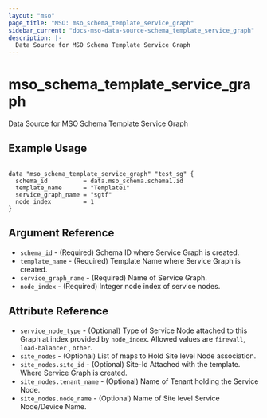 ```yaml
---
layout: "mso"
page_title: "MSO: mso_schema_template_service_graph"
sidebar_current: "docs-mso-data-source-schema_template_service_graph"
description: |-
  Data Source for MSO Schema Template Service Graph
---
```


# mso_schema_template_service_graph #

Data Source for MSO Schema Template Service Graph

## Example Usage ##

```hcl

data "mso_schema_template_service_graph" "test_sg" {
  schema_id          = data.mso_schema.schema1.id
  template_name      = "Template1"
  service_graph_name = "sgtf"
  node_index         = 1
}

```

## Argument Reference ##
* `schema_id` - (Required) Schema ID where Service Graph is created.
* `template_name` - (Required) Template Name where Service Graph is created.
* `service_graph_name` - (Required) Name of Service Graph.
* `node_index` - (Required) Integer node index of service nodes.

## Attribute Reference ##

* `service_node_type` - (Optional) Type of Service Node attached to this Graph at index provided by `node_index`. Allowed values are `firewall`, `load-balancer` , `other`.
* `site_nodes` - (Optional) List of maps to Hold Site level Node association. 
* `site_nodes.site_id` - (Optional) Site-Id Attached with the template. Where Service Graph is created. 
* `site_nodes.tenant_name` - (Optional) Name of Tenant holding the Service Node. 
* `site_nodes.node_name` - (Optional) Name of Site level Service Node/Device Name.


